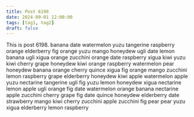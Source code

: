 ```yaml
---
title: Post 6198
date: 2024-09-01 12:00:00
tags: [tag1, tag2]
draft: false
---
```

This is post 6198.
banana
date
watermelon
yuzu
tangerine
raspberry
orange
elderberry
fig
orange
yuzu
mango
honeydew
ugli
date
lemon
banana
ugli
xigua
orange
zucchini
orange
date
raspberry
xigua
kiwi
yuzu
kiwi
cherry
grape
honeydew
kiwi
orange
raspberry
watermelon
pear
honeydew
banana
orange
cherry
quince
xigua
fig
orange
mango
zucchini
lemon
raspberry
grape
elderberry
honeydew
kiwi
apple
watermelon
apple
yuzu
nectarine
tangerine
ugli
fig
yuzu
lemon
honeydew
xigua
nectarine
lemon
apple
ugli
orange
fig
date
watermelon
orange
banana
nectarine
apple
zucchini
cherry
grape
fig
date
quince
honeydew
elderberry
date
strawberry
mango
kiwi
cherry
zucchini
apple
zucchini
fig
pear
pear
yuzu
xigua
elderberry
lemon
raspberry
